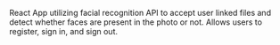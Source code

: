 React App utilizing facial recognition API to accept user linked files and detect whether faces are present in the photo or not. Allows users to register, sign in, and sign out. 
